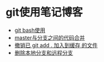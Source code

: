 git使用笔记博客
================

* [git bash使用](https://github.com/git-wtm/git-blogs/issues/1)
* [master与分支之间的代码合并](https://github.com/git-wtm/git-blogs/issues/2)
* [撤销已 git add . 加入到缓存 的文件](https://github.com/git-wtm/git-blogs/issues/3)
* [删除本地分支和远程分支](https://github.com/git-wtm/git-blogs/issues/4)

